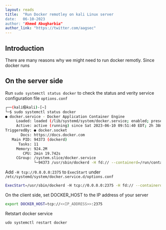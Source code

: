 ```yaml
---
layout: reads
title:  "Run Docker remotley on kali Linux server
date:   06-10-2023
author: "Ahmed Abugharbia"
author_link: "https://twitter.com/aagsec"
---
```


## Introduction
There are many reasons why we might need to run docker remotly. Since docker runs  

## On the server side

Run `sudo systemctl status docker` to check the status and verity service configuration file `options.conf`

```bash
┌──(kali㉿kali)-[~]
└─$ sudo systemctl status docker                                     
● docker.service - Docker Application Container Engine
     Loaded: loaded (/lib/systemd/system/docker.service; enabled; preset: enabled)
     Active: active (running) since Sat 2023-06-10 09:51:40 EDT; 2h 38min ago
TriggeredBy: ● docker.socket
       Docs: https://docs.docker.com
   Main PID: 94373 (dockerd)
      Tasks: 11
     Memory: 924.2M
        CPU: 2min 19.742s
     CGroup: /system.slice/docker.service
             └─94373 /usr/sbin/dockerd -H fd:// --containerd=/run/containerd/containerd.sock
```

Add `-H tcp://0.0.0.0:2375` to `ExecStart` under `/etc/systemd/system/docker.service.d/options.conf` 

```bash
ExecStart=/usr/sbin/dockerd -H tcp://0.0.0.0:2375 -H fd:// --containerd=/run/containerd/containerd.sock $DOCKER_OPTS
```

On the client side, set DOCKER_HOST to the IP address of your server

```bash
export DOCKER_HOST=tcp://<<IP_ADDRESS>>:2375 

```

Retstart docker service

```bash
udo systemctl restart docker
```
